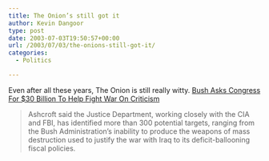 ```yaml
---
title: The Onion’s still got it
author: Kevin Dangoor
type: post
date: 2003-07-03T19:50:57+00:00
url: /2003/07/03/the-onions-still-got-it/
categories:
  - Politics

---
```

Even after all these years, The Onion is still really witty. [Bush Asks Congress For $30 Billion To Help Fight War On Criticism][1]

> Ashcroft said the Justice Department, working closely with the CIA and FBI, has identified more than 300 potential targets, ranging from the Bush Administration&#8217;s inability to produce the weapons of mass destruction used to justify the war with Iraq to its deficit-ballooning fiscal policies.

 [1]: http://www.theonion.com/onion3925/bush_asks_congress.html "The Onion | Bush Asks Congress For $30 Billion To Help Fight War On Criticism"